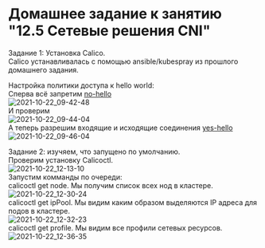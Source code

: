 # Домашнее задание к занятию "12.5 Сетевые решения CNI"
Задание 1:  Установка Calico.   
Calico устанавливалась с помощью ansible/kubespray из прошлого домашнего задания.  
 
Настройка политики доступа к hello world:  
Сперва всё запретим    [no-hello](https://github.com/Kostromin-Mixa/12-kubernetes-05-cni/blob/main/no-hello.yaml)   
![2021-10-22_09-42-48](https://user-images.githubusercontent.com/78191008/138410919-250fa40d-e5cc-4f15-b6b4-e2a0a8075030.png)  
И проверим   
![2021-10-22_09-44-04](https://user-images.githubusercontent.com/78191008/138411103-ccc0d3cf-a50a-44d2-9247-ed982d564f83.png)  
А теперь разрешим входящие и исходящие соединения [yes-hello](https://github.com/Kostromin-Mixa/12-kubernetes-05-cni/blob/main/yes-hello.yaml)   
![2021-10-22_09-46-04](https://user-images.githubusercontent.com/78191008/138411278-182d9394-b057-4d6f-9625-2e35c9959c10.png)  

Задание 2: изучяем, что запущено по умолчанию.  
Проверим установку Calicoctl.  
![2021-10-22_12-13-10](https://user-images.githubusercontent.com/78191008/138410317-79433560-3371-4f46-bd64-1d9e9640480d.png)  
Запустим комманды по очереди:  
calicoctl get node. Мы получим список всех нод в кластере.  
![2021-10-22_12-30-24](https://user-images.githubusercontent.com/78191008/138412243-34207be5-6c43-4fa9-9798-588eb8bd834b.png)  
calicoctl get ipPool. Мы видим каким образом выделяются IP адреса для подов в кластере.   
![2021-10-22_12-32-23](https://user-images.githubusercontent.com/78191008/138412541-7a4fc747-e87e-4dde-9772-5cd637556b3f.png)  
calicoctl get profile. Мы видим все профили сетевых ресурсов.      
![2021-10-22_12-36-35](https://user-images.githubusercontent.com/78191008/138413147-fefa322f-b524-4eb3-8353-41e4183024f5.png)
